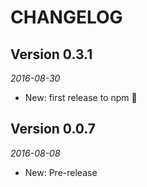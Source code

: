 CHANGELOG
=========

## Version 0.3.1

_2016-08-30_

 * New: first release to npm 💛


## Version 0.0.7

_2016-08-08_

 * New: Pre-release
